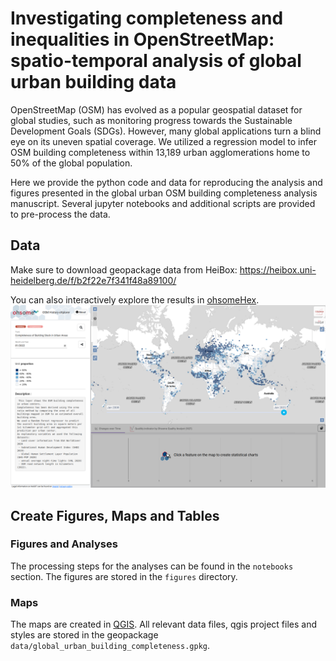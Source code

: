 # Investigating completeness and inequalities in OpenStreetMap: spatio-temporal analysis of global urban building data

OpenStreetMap (OSM) has evolved as a popular geospatial dataset for global studies, such as monitoring progress towards the Sustainable Development Goals (SDGs).
However, many global applications turn a blind eye on its uneven spatial coverage. We utilized a regression model to infer OSM building completeness within 13,189 urban agglomerations home to 50\% of the global population.

Here we provide the python code and data for reproducing the analysis and figures presented in the global urban OSM building completeness analysis manuscript. Several jupyter notebooks and additional scripts are provided to pre-process the data.


## Data
Make sure to download geopackage data from HeiBox: https://heibox.uni-heidelberg.de/f/b2f22e7f341f48a89100/

You can also interactively explore the results in [ohsomeHex](https://hex.ohsome.org/#/urban_building_completeness/2022-01-01T00:00:00Z/2/29.21752531472042/16.251362043911197).
[![name](figures/ohsome_hex_screenshot.png)](https://hex.ohsome.org/#/urban_building_completeness/2022-01-01T00:00:00Z/2/29.21752531472042/16.251362043911197)


## Create Figures, Maps and Tables
### Figures and Analyses
The processing steps for the analyses can be found in the `notebooks` section. The figures are stored in the `figures` directory.

### Maps
The maps are created in [QGIS](https://www.qgis.org/en/site/). All relevant data files, qgis project files and styles are stored in the geopackage `data/global_urban_building_completeness.gpkg`.
